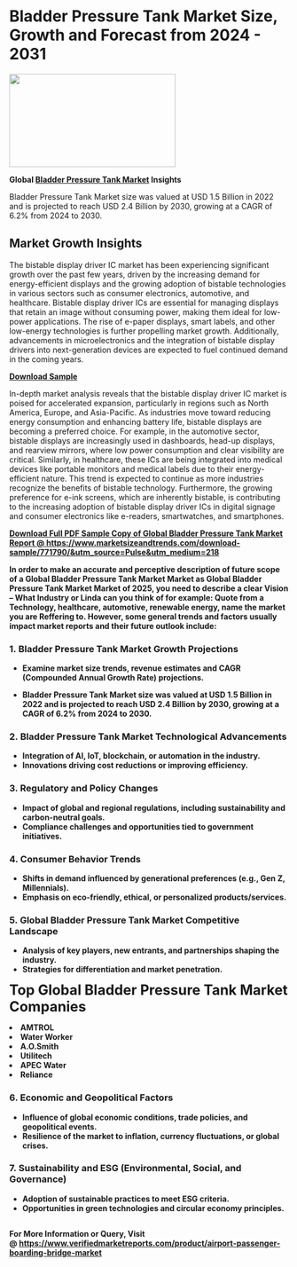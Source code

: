 <H1>Bladder Pressure Tank Market Size, Growth and Forecast from 2024 - 2031</H1><img class="aligncenter size-medium wp-image-584254" src="https://thirdeyenews.in/wp-content/uploads/2024/09/Global-Market-Research-300x168.jpeg" alt="" width="300" height="168" /><p><strong>Global&nbsp;<a href="https://www.marketsizeandtrends.com/download-sample/771790/&amp;utm_source=Pulse&amp;utm_medium=218">Bladder Pressure Tank Market</a> Insights</strong></p><p>Bladder Pressure Tank Market size was valued at USD 1.5 Billion in 2022 and is projected to reach USD 2.4 Billion by 2030, growing at a CAGR of 6.2% from 2024 to 2030.</p><p><h2>Market Growth Insights</h2> <p>The bistable display driver IC market has been experiencing significant growth over the past few years, driven by the increasing demand for energy-efficient displays and the growing adoption of bistable technologies in various sectors such as consumer electronics, automotive, and healthcare. Bistable display driver ICs are essential for managing displays that retain an image without consuming power, making them ideal for low-power applications. The rise of e-paper displays, smart labels, and other low-energy technologies is further propelling market growth. Additionally, advancements in microelectronics and the integration of bistable display drivers into next-generation devices are expected to fuel continued demand in the coming years.</p> <p><strong><a href="#">Download Sample</a></strong></p> <p>In-depth market analysis reveals that the bistable display driver IC market is poised for accelerated expansion, particularly in regions such as North America, Europe, and Asia-Pacific. As industries move toward reducing energy consumption and enhancing battery life, bistable displays are becoming a preferred choice. For example, in the automotive sector, bistable displays are increasingly used in dashboards, head-up displays, and rearview mirrors, where low power consumption and clear visibility are critical. Similarly, in healthcare, these ICs are being integrated into medical devices like portable monitors and medical labels due to their energy-efficient nature. This trend is expected to continue as more industries recognize the benefits of bistable technology. Furthermore, the growing preference for e-ink screens, which are inherently bistable, is contributing to the increasing adoption of bistable display driver ICs in digital signage and consumer electronics like e-readers, smartwatches, and smartphones.</p> <p><strong><a href="#"></p><p><span class=""><strong>Download Full PDF Sample Copy of Global Bladder Pressure Tank Market Report</strong> @ <a href="https://www.marketsizeandtrends.com/download-sample/771790/&amp;utm_source=Pulse&amp;utm_medium=218" target="_blank">https://www.marketsizeandtrends.com/download-sample/771790/&amp;utm_source=Pulse&amp;utm_medium=218</a></span></p><p>In order to make an accurate and perceptive description of future scope of a Global&nbsp;Bladder Pressure Tank Market Market as Global&nbsp;Bladder Pressure Tank Market Market of 2025, you need to describe a clear Vision &ndash; What Industry or Linda can you think of for example: Quote from a Technology, healthcare, automotive, renewable energy, name the market you are Reffering to. However, some general trends and factors usually impact market reports and their future outlook include:</p><h3>1.&nbsp;<strong>Bladder Pressure Tank Market Growth Projections</strong></h3><ul><li>Examine market size trends, revenue estimates and CAGR (Compounded Annual Growth Rate) projections.</li><li><p>Bladder Pressure Tank Market size was valued at USD 1.5 Billion in 2022 and is projected to reach USD 2.4 Billion by 2030, growing at a CAGR of 6.2% from 2024 to 2030.</p></li></ul><h3>2.&nbsp;<strong>Bladder Pressure Tank Market Technological Advancements</strong></h3><ul><li>Integration of AI, IoT, blockchain, or automation in the industry.</li><li>Innovations driving cost reductions or improving efficiency.</li></ul><h3>3.&nbsp;<strong>Regulatory and Policy Changes</strong></h3><ul><li>Impact of global and regional regulations, including sustainability and carbon-neutral goals.</li><li>Compliance challenges and opportunities tied to government initiatives.</li></ul><h3>4.&nbsp;<strong>Consumer Behavior Trends</strong></h3><ul><li>Shifts in demand influenced by generational preferences (e.g., Gen Z, Millennials).</li><li>Emphasis on eco-friendly, ethical, or personalized products/services.</li></ul><h3>5.&nbsp;<strong>Global Bladder Pressure Tank Market Competitive Landscape</strong></h3><ul><li>Analysis of key players, new entrants, and partnerships shaping the industry.</li><li>Strategies for differentiation and market penetration.</li></ul><p data-pm-slice="1 1 []"><span style="color: inherit; font-family: inherit; font-size: 25px;">Top Global Bladder Pressure Tank Market Companies</span></p><div class="" data-test-id=""><p><li>AMTROL</li><li> Water Worker</li><li> A.O.Smith</li><li> Utilitech</li><li> APEC Water</li><li> Reliance</li></p></div><h3>6.&nbsp;<strong>Economic and Geopolitical Factors</strong></h3><ul><li>Influence of global economic conditions, trade policies, and geopolitical events.</li><li>Resilience of the market to inflation, currency fluctuations, or global crises.</li></ul><h3>7.&nbsp;<strong>Sustainability and ESG (Environmental, Social, and Governance)</strong></h3><ul><li>Adoption of sustainable practices to meet ESG criteria.</li><li>Opportunities in green technologies and circular economy principles.</li></ul><h2><strong style="font-size: 14px;">For More Information or Query, Visit @&nbsp;</strong><a style="background-color: #ffffff; font-size: 14px;" href="https://www.marketsizeandtrends.com/report/bladder-pressure-tank-market/" target="_blank">https://www.verifiedmarketreports.com/product/airport-passenger-boarding-bridge-market</a></h2>
